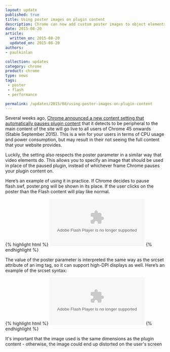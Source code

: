 ```yaml
---
layout: update
published: true
title: Using poster images on plugin content
description: Chrome can now add custom poster images to object elements to improve percieved loading performance of plugins such as Flash.
date: 2015-08-20
article:
  written_on: 2015-08-20
  updated_on: 2015-08-20
authors:
- paulkinlan

collection: updates
category: chrome
product: chrome
type: news
tags:
 - poster
 - flash
 - performance

permalink: /updates/2015/08/using-poster-images-on-plugin-content
---
```


Several weeks ago, [Chrome announced a new content setting that automatically pauses plugin content](http://chrome.blogspot.com/2015/06/better-battery-life-for-your-laptop.html) 
that it detects to be peripheral to the main content of the site will go live to all users of Chrome 45 onwards (Stable September 2015). 
This is a win for your users in terms of CPU usage and power consumption, but may result in their not seeing the full content 
that your website provides.

Luckily, the setting also respects the poster parameter in a similar way that video elements do. 
This allows you to specify an image that should be used in place of the paused plugin, instead of
whichever frame Chrome pauses your plugin content on.

Here’s an example of using it in practice. If Chrome decides to pause flash.swf, poster.png 
will be shown in its place. If the user clicks on the poster than the Flash content will
play like normal.

{% highlight html %}
<object data="http://example.com/flash.swf"  
        type="application/x-shockwave-flash"
        poster="poster.png">
</object>
{% endhighlight %}

The value of the poster parameter is interpreted the same way as the srcset attribute of an img tag, 
so it can support high-DPI displays as well. Here’s an example of the srcset syntax:

{% highlight html %}
<object data="http://example.com/flash.swf"  
        type="application/x-shockwave-flash"
        poster="snapshot1x.png 1x, snapshot2x.png 2x">
</object>
{% endhighlight %}

It's important that the image used is the same dimensions as the plugin content - otherwise, 
the image could end up distorted on the user's screen